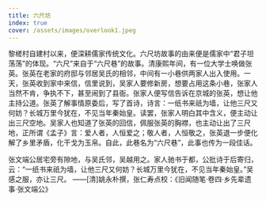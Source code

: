 ```yaml
---
title: 六尺坊
index: true
cover: /assets/images/overlook1.jpeg
---
```

黎槎村自建村以来，便深耕儒家传统文化。六尺坊故事的由来便是儒家中“君子坦荡荡”的体现。“六尺”来自于“六尺巷”的故事。清康熙年间，有一位大学士唤做张英。张英在老家的府邸与邻居吴氏的相邻，中间有一小巷供两家人出入使用。一天，张英收到家中来信，信里说到，吴家人要修新房，想要占用这条小巷，张家人当然不肯，争执不下，甚至闹到了县衙。张家人便写信告诉在京城的张英，想让他主持公道。张英了解事情原委后，写了首诗，诗言：一纸书来祇为墙，让他三尺又何妨？长城万里今犹在，不见当年秦始皇。读罢，张家人明白其中含义，便主动让出三尺空地。吴家人也知道了张英的回信，佩服张英的胸襟，也主动让出了三尺地，正所谓《孟子》言：爱人者，人恒爱之；敬人者，人恒敬之，张英退一步便化解了乡里矛盾，化干戈为玉帛。自此，此巷名为“六尺巷”，此事也传为一段佳话。

张文端公居宅旁有隙地，与吴氏邻，吴越用之。家人驰书于都，公批诗于后寄归，云：“一纸书来祇为墙，让他三尺又何妨？长城万里今犹在，不见当年秦始皇。”吴感之服，亦让三尺。       ——[清]姚永朴撰，张仁寿点校：《旧闻随笔·卷四·乡先辈遗事·张文端公》